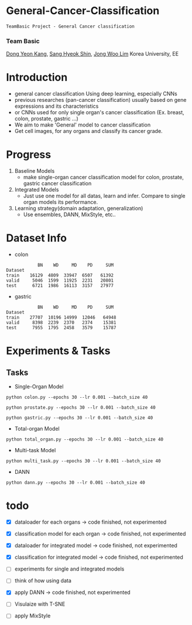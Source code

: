 # General-Cancer-Classification
```
TeamBasic Project - General Cancer classification
```

### Team Basic
[Dong Yeon Kang](https://github.com/Dong-Yeon-Kang), [Sang Hyeok Shin](https://github.com/SSH0515), [Jong Woo Lim](https://github.com/imngooh) Korea University, EE
 
# Introduction
- general cancer classification Using deep learning, especially CNNs
- previous researches (pan-cancer classification) usually based on gene expressions and its characteristics
- or CNNs used for only single organ's cancer classification (Ex. breast, colon, prostate, gastric ...)
- We aim to make 'General' model to cancer classification
- Get cell images, for any organs and classify its cancer grade.

# Progress
1. Baseline Models
   - make single-organ cancer classification model for colon, prostate, gastric cancer classification
2. Integrated Models
   - Just use one model for all datas, learn and infer. Compare to single organ models its performance. 
3. Learning strategy(domain adaptation, generalization)
   - Use ensembles, DANN, MixStyle, etc..

# Dataset Info
- colon
```angular2html
            BN    WD     MD    PD     SUM
Dataset                          
train    16129  4809  33947  6507   61392
valid     5046  1599  11925  2231   20801
test      6721  1986  16113  3157   27977
```

- gastric
```angular2html
            BN    WD     MD    PD     SUM
Dataset                          
train    27707  10196 14999  12046   64948
valid     8398  2239  2370   2374    15381
test      7955  1795  2458   3579    15787
```
# Experiments & Tasks
## Tasks
- Single-Organ Model
```
python colon.py --epochs 30 --lr 0.001 --batch_size 40
```
```
python prostate.py --epochs 30 --lr 0.001 --batch_size 40
```
```
python gastric.py --epochs 30 --lr 0.001 --batch_size 40
```
- Total-organ Model
```
python total_organ.py --epochs 30 --lr 0.001 --batch_size 40
```
- Multi-task Model
```
python multi_task.py --epochs 30 --lr 0.001 --batch_size 40
```
- DANN
```
python dann.py --epochs 30 --lr 0.001 --batch_size 40
```

# todo
- [x]  dataloader for each organs -> code finished, not experimented
- [x] classification model for each organ -> code finished, not experimented
- [x] dataloader for integrated model -> code finished, not experimented
- [x] classification for integrated model -> code finished, not experimented
- [ ] experiments for single and integrated models
- [ ] think of how using data
- [x] apply DANN -> code finished, not experimented
- [ ] Visulaize with T-SNE
- [ ] apply MixStyle

